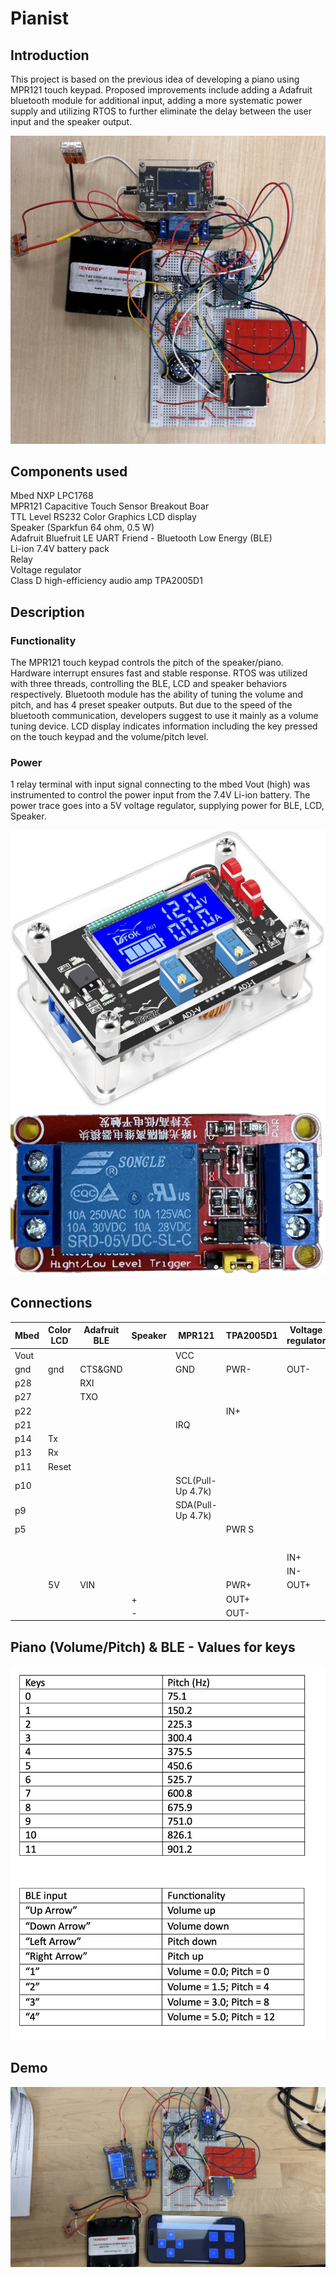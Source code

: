 # Pianist

## Introduction

This project is based on the previous idea of developing a piano using MPR121 touch keypad. Proposed improvements include adding a Adafruit bluetooth module for additional input, adding a more systematic power supply and utilizing RTOS to further eliminate the delay between the user input and the speaker output. <br />

![alt text](https://github.com/Leo34V/4180_Final_Project/blob/main/IMG_0257.JPG?raw=true)
## Components used

Mbed NXP LPC1768 <br />
MPR121 Capacitive Touch Sensor Breakout Boar <br />
TTL Level RS232 Color Graphics LCD display <br />
Speaker (Sparkfun 64 ohm, 0.5 W) <br />
Adafruit Bluefruit LE UART Friend - Bluetooth Low Energy (BLE) <br />
Li-ion 7.4V battery pack <br />
Relay <br />
Voltage regulator <br />
Class D high-efficiency audio amp TPA2005D1 <br />

## Description
### Functionality
The MPR121 touch keypad controls the pitch of the speaker/piano. Hardware interrupt ensures fast and stable response. RTOS was utilized with three threads, controlling the BLE, LCD and speaker behaviors respectively. Bluetooth module has the ability of tuning the volume and pitch, and has 4 preset speaker outputs. But due to the speed of the bluetooth communication, developers suggest to use it mainly as a volume tuning device. LCD display indicates information including the key pressed on the touch keypad and the volume/pitch level. 
### Power
1 relay terminal with input signal connecting to the mbed Vout (high) was instrumented to control the power input from the 7.4V Li-ion battery. The power trace goes into a 5V voltage regulator, supplying power for BLE, LCD, Speaker.


![](https://github.com/Leo34V/4180_Final_Project/blob/main/WechatIMG1347.jpg)
![](https://github.com/Leo34V/4180_Final_Project/blob/main/WechatIMG1349.jpg)

## Connections

| Mbed  | Color LCD | Adafruit BLE | Speaker | MPR121 | TPA2005D1 | Voltage regulator | Relay | 7.4V Battery |
| --- | --- | ---| --- | --- | ---| --- | --- | --- |
| Vout |   |   |   | VCC | | | IN1&DC+ | |
| gnd | gnd  | CTS&GND | | GND | PWR- | OUT- | DC- | |
| p28 |   | RXI  |   |   | | | | |
| p27 |   | TXO  |   |   | | | | |
| p22 |   |   |  |   | IN+ | | | |
| p21 |   |   |  | IRQ | | | | |
| p14 | Tx  |   |   |   | | | | |
| p13 | Rx  |   |   |  | |  |  | |
| p11 | Reset  |   |   |   | |  |  | |
| p10 |   |   |  | SCL(Pull-Up 4.7k)  | |  | | |
| p9 |   |   |   | SDA(Pull-Up 4.7k)  |  |  |  | |
| p5 |   |   |   |   | PWR S  |  | | |
| | | | | | | | NC | red |
| | | | | | | IN+ | COM | |
| | | | | | | IN- | | black |
| | 5V | VIN | | | PWR+ | OUT+ | | |
| | | | + | | OUT+ | | | |
| | | | - | | OUT- | | | |



## Piano (Volume/Pitch) & BLE - Values for keys

![alt text](https://github.com/Leo34V/4180_Final_Project/blob/main/WechatIMG1350.jpg)

## Demo

[![Watch the video](https://github.com/Leo34V/4180_Final_Project/blob/main/IMG_0258.jpg)](https://youtu.be/k_Nj4KE3edo)
